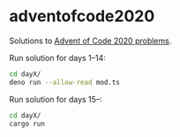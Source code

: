 # adventofcode2020

Solutions to [Advent of Code 2020 problems](https://adventofcode.com/2020).

Run solution for days 1–14:

```bash
cd dayX/
deno run --allow-read mod.ts
```

Run solution for days 15–:

```bash
cd dayX/
cargo run
```
